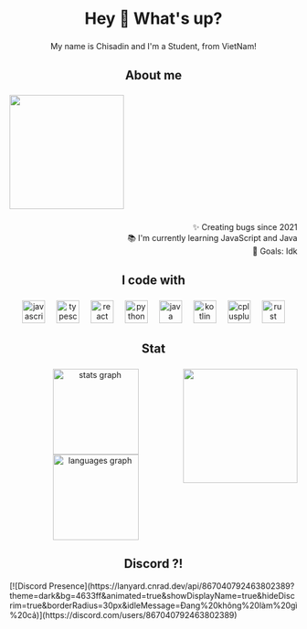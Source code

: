 <h1 align="center">Hey 👋 What's up?</h1>

###

<p align="center">My name is Chisadin and I'm a Student, from VietNam!</p>

###

<h2 align="center">About me</h2>

###

<div align="left">
  <img height="200" src="https://i.ibb.co/9kSsNWJz/image.png"  />
</div>

###

<p align="right">✨ Creating bugs since 2021<br>📚 I'm currently learning JavaScript and Java<br>🎯 Goals: Idk</p>

###

<h2 align="center">I code with</h2>

###

<div align="center">
  <img src="https://cdn.jsdelivr.net/gh/devicons/devicon/icons/javascript/javascript-original.svg" height="40" alt="javascript logo"  />
  <img width="12" />
  <img src="https://cdn.jsdelivr.net/gh/devicons/devicon/icons/typescript/typescript-original.svg" height="40" alt="typescript logo"  />
  <img width="12" />
  <img src="https://cdn.jsdelivr.net/gh/devicons/devicon/icons/react/react-original.svg" height="40" alt="react logo"  />
  <img width="12" />
  <img src="https://cdn.jsdelivr.net/gh/devicons/devicon/icons/python/python-original.svg" height="40" alt="python logo"  />
  <img width="12" />
  <img src="https://cdn.jsdelivr.net/gh/devicons/devicon/icons/java/java-original.svg" height="40" alt="java logo"  />
  <img width="12" />
  <img src="https://cdn.jsdelivr.net/gh/devicons/devicon/icons/kotlin/kotlin-original.svg" height="40" alt="kotlin logo"  />
  <img width="12" />
  <img src="https://cdn.jsdelivr.net/gh/devicons/devicon/icons/cplusplus/cplusplus-original.svg" height="40" alt="cplusplus logo"  />
  <img width="12" />
  <img src="https://cdn.jsdelivr.net/gh/devicons/devicon/icons/rust/rust-original.svg" height="40" alt="rust logo"  />
</div>

###

<h2 align="center">Stat</h2>

###

<img align="right" height="200" src="https://i.ibb.co/JRxXXc0F/image.png"  />

###

<div align="center">
  <img src="https://github-readme-stats.vercel.app/api?username=ShindouAris&hide_title=false&hide_rank=false&show_icons=true&include_all_commits=true&count_private=true&disable_animations=false&theme=dracula&locale=en&hide_border=false&order=1" height="150" alt="stats graph"  />
  <img src="https://github-readme-stats.vercel.app/api/top-langs?username=ShindouAris&locale=en&hide_title=false&layout=compact&card_width=320&langs_count=5&theme=dracula&hide_border=false&order=2" height="150" alt="languages graph"  />
</div>

###
<h2 align="center">Discord ?!</h2>
[![Discord Presence](https://lanyard.cnrad.dev/api/867040792463802389?theme=dark&bg=4633ff&animated=true&showDisplayName=true&hideDiscrim=true&borderRadius=30px&idleMessage=Đang%20không%20làm%20gì%20cả)](https://discord.com/users/867040792463802389)
